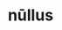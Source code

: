 ---
title: nūllus
meaning: "no, not any"
ch: nine
pos: totadjective
femstem: "nūll"
femend: a
neutstem: "nūll"
neutend: um
derivative: nullify
mt: yes
mt8thru10: yes
---